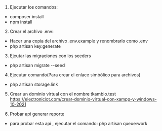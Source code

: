 
1. Ejecutar los comandos:
 - composer install
 - npm install

2. Crear el archivo .env:
 - Hacer una copia del archivo .env.example y renombrarlo como .env
 - php artisan key:generate

3. Ejcutar las migraciones con los seeders
 - php artisan migrate --seed

4. Ejecutar comando(Para crear el enlace simbólico para archivos)
 - php artisan storage:link

5. Crear un dominio virtual con el nombre tkambio.test
   https://electroniciot.com/crear-dominio-virtual-con-xampp-y-windows-10-2021

6. Probar api generar reporte
 - para probar esta api , ejecutar el comando: php artisan queue:work
